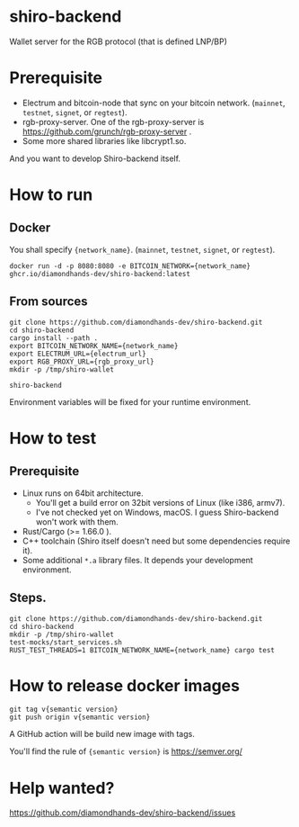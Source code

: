 # shiro-backend
Wallet server for the RGB protocol (that is defined LNP/BP)

# Prerequisite

* Electrum and bitcoin-node that sync on your bitcoin network. (`mainnet`, `testnet`, `signet`, or `regtest`).
* rgb-proxy-server.  One of the rgb-proxy-server is https://github.com/grunch/rgb-proxy-server .
* Some more shared libraries like libcrypt1.so.

And you want to develop Shiro-backend itself.

# How to run

## Docker

You shall specify `{network_name}`. (`mainnet`, `testnet`, `signet`, or `regtest`).

```
docker run -d -p 8080:8080 -e BITCOIN_NETWORK={network_name} ghcr.io/diamondhands-dev/shiro-backend:latest
```

## From sources

```
git clone https://github.com/diamondhands-dev/shiro-backend.git
cd shiro-backend
cargo install --path .
export BITCOIN_NETWORK_NAME={network_name}
export ELECTRUM_URL={electrum_url}
export RGB_PROXY_URL={rgb_proxy_url}
mkdir -p /tmp/shiro-wallet

shiro-backend
```

Environment variables will be fixed for your runtime environment.

# How to test

## Prerequisite

* Linux runs on 64bit architecture.
  * You'll get a build error on 32bit versions of Linux (like i386, armv7).
  * I've not checked yet on Windows, macOS. I guess Shiro-backend won't work with them.
* Rust/Cargo (>= 1.66.0 ).
* C++ toolchain (Shiro itself doesn't need but some dependencies require it).
* Some additional `*.a` library files. It depends your development environment.

## Steps.

```
git clone https://github.com/diamondhands-dev/shiro-backend.git
cd shiro-backend
mkdir -p /tmp/shiro-wallet
test-mocks/start_services.sh
RUST_TEST_THREADS=1 BITCOIN_NETWORK_NAME={network_name} cargo test
```

# How to release docker images

```
git tag v{semantic version}
git push origin v{semantic version}
```

A GitHub action will be build new image with tags.

You'll find the rule of `{semantic version}` is https://semver.org/

# Help wanted?

https://github.com/diamondhands-dev/shiro-backend/issues
